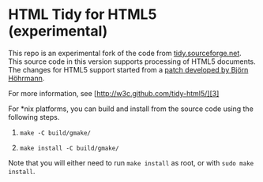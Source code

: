 # HTML Tidy for HTML5 (experimental)

This repo is an experimental fork of the code from [tidy.sourceforge.net][1].
This source code in this version supports processing of HTML5 documents. The
changes for HTML5 support started from a [patch developed by Björn Höhrmann][2].

   [1]: http://tidy.sourceforge.net

   [2]: http://lists.w3.org/Archives/Public/www-archive/2011Nov/0007.html

For more information, see [http://w3c.github.com/tidy-html5/][3]

   [3]: http://w3c.github.com/tidy-html5/

For *nix platforms, you can build and install from the source code using the
following steps.

  1. `make -C build/gmake/`

  2. `make install -C build/gmake/`

Note that you will either need to run `make install` as root, or with `sudo make
install`.

